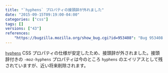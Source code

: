 ```yaml
---
title: "`hyphens` プロパティの接頭辞が外れました"
date: "2015-09-15T09:19:00-04:00"
categories: ["css"]
tags: []
versions: ["43"]
references:
    "https://bugzilla.mozilla.org/show_bug.cgi?id=953408": "Bug 953408 - Unprefix -moz-hyphens"
---
```

[`hyphens`](https://developer.mozilla.org/ja/docs/Web/CSS/hyphens) CSS プロパティの仕様が安定したため、接頭辞が外されました。接頭辞付きの `-moz-hyphens` プロパティは今のところ `hyphens` のエイリアスとして残されていますが、近い将来削除されます。
